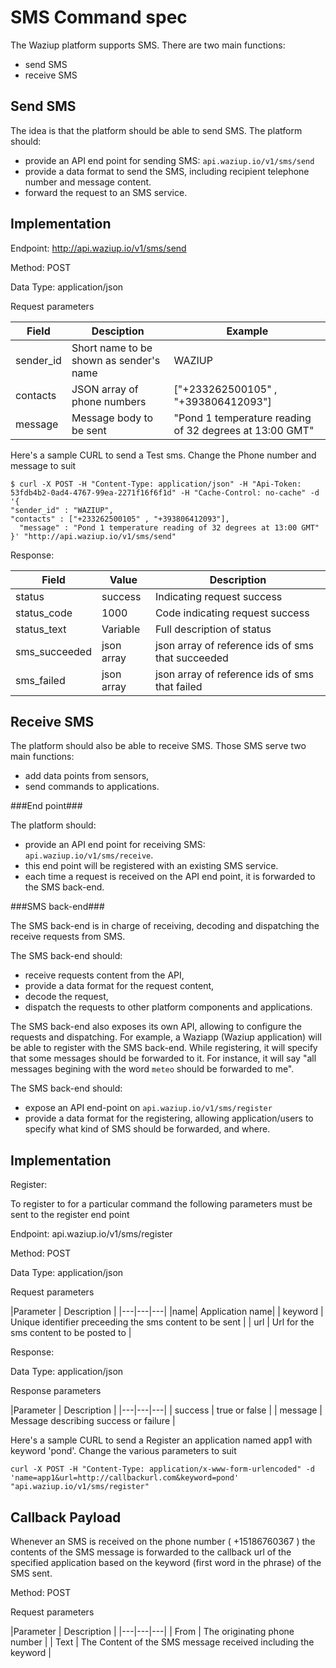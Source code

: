 
SMS Command spec
================

The Waziup platform supports SMS.
There are two main functions:

- send SMS
- receive SMS

Send SMS
--------

The idea is that the platform should be able to send SMS.
The platform should:

- provide an API end point for sending SMS: `api.waziup.io/v1/sms/send`
- provide a data format to send the SMS, including recipient telephone number and message content.
- forward the request to an SMS service.



Implementation
-----------------

Endpoint:   http://api.waziup.io/v1/sms/send

Method: POST

Data Type: application/json

Request parameters

|Field   |Desciption   |Example   |
|---|---|---|
|sender_id   |Short name to be shown as sender's name   |WAZIUP   |
|contacts   |JSON array of phone numbers   |["+233262500105" , "+393806412093"]   |
| message  | Message body to be sent  |  "Pond 1 temperature reading of 32 degrees at 13:00 GMT" |



Here's a sample CURL to send a Test sms. Change the Phone number and message to suit

```
$ curl -X POST -H "Content-Type: application/json" -H "Api-Token: 53fdb4b2-0ad4-4767-99ea-2271f16f6f1d" -H "Cache-Control: no-cache" -d '{
"sender_id" : "WAZIUP",
"contacts" : ["+233262500105" , "+393806412093"],
  "message" : "Pond 1 temperature reading of 32 degrees at 13:00 GMT"
}' "http://api.waziup.io/v1/sms/send"
```



Response:

| Field  |Value   |Description   |
|---|---|---|
|status   |success   |Indicating request success   |
|status_code   |1000   |Code indicating request success   |
|status_text   |Variable   |Full description of status   |
|sms_succeeded   |json array   |json array of reference ids of sms that succeeded   |
|sms_failed   |json array   |json array of reference ids of sms that failed   |






Receive SMS
-----------

The platform should also be able to receive SMS.
Those SMS serve two main functions:

- add data points from sensors,
- send commands to applications.


###End point###

The platform should:

- provide an API end point for receiving SMS: `api.waziup.io/v1/sms/receive`.
- this end point will be registered with an existing SMS service.
- each time a request is received on the API end point, it is forwarded to the SMS back-end.

###SMS back-end###

The SMS back-end is in charge of receiving, decoding and dispatching the receive requests from SMS.

The SMS back-end should:

- receive requests content from the API,
- provide a data format for the request content,
- decode the request,
- dispatch the requests to other platform components and applications.

The SMS back-end also exposes its own API, allowing to configure the requests and dispatching.
For example, a Waziapp (Waziup application) will be able to register with the SMS back-end.
While registering, it will specify that some messages should be forwarded to it.
For instance, it will say "all messages begining with the word `meteo` should be forwarded to me".

The SMS back-end should:

- expose an API end-point on `api.waziup.io/v1/sms/register`
- provide a data format for the registering, allowing application/users to specify what kind of SMS should be forwarded, and where.

Implementation
---------------------

Register:


To register to for a particular command the following parameters must be sent to the register end point


Endpoint: api.waziup.io/v1/sms/register

Method: POST

Data Type: application/json

Request parameters


|Parameter   | Description  |
|---|---|---|
|name| Application name|
| keyword  | Unique identifier preceeding the sms content to be sent  |
| url  |  Url for the sms content to be posted to  |


Response:

Data Type: application/json

Response parameters

|Parameter   | Description  |
|---|---|---|
| success  | true or false |
| message  | Message describing success or failure |



Here's a sample CURL to send a Register an application named app1 with keyword 'pond'. Change the various parameters to suit

```
curl -X POST -H "Content-Type: application/x-www-form-urlencoded" -d 'name=app1&url=http://callbackurl.com&keyword=pond' "api.waziup.io/v1/sms/register"
```



Callback Payload
----------------------

Whenever an SMS is received on the phone number ( +15186760367 ) the contents of the SMS message is forwarded to the callback url of the specified application based on the keyword (first word in the phrase) of the SMS sent. 
 

Method: POST

Request parameters

|Parameter   | Description  |
|---|---|---|
| From  | The originating phone number |
| Text  | The Content of the SMS message received including the keyword |

